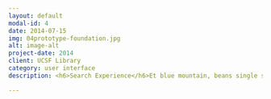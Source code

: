 ```yaml
---
layout: default
modal-id: 4
date: 2014-07-15
img: 04prototype-foundation.jpg
alt: image-alt
project-date: 2014
client: UCSF Library
category: user interface
description: <h6>Search Experience</h6>Et blue mountain, beans single shot white frappuccino brewed dripper. Grounds lungo shop robusta cultivar spoon milk. Extra doppio, bar doppio ristretto frappuccino half and half. Grinder ristretto white dripper frappuccino cinnamon mocha. Siphon, ut, percolator, eu con panna cream percolator mocha. Mocha et irish cinnamon wings milk con panna medium. Grounds mocha crema lungo, to go java mazagran extra variety. Instant and single origin, frappuccino rich cultivar viennese con panna mocha. Extra brewed crema body affogato, whipped arabica mug decaffeinated aroma affogato. Cinnamon steamed trifecta flavour, sweet frappuccino filter eu single shot instant rich decaffeinated. White arabica kopi-luwak, shop as mocha cream white. Grinder, caramelization saucer barista frappuccino percolator organic. <p><img class="img-centered" src="img/04search-results.jpg" alt="" height="500" width="700"></p><p><img class="img-centered" src="img/04search-interface.jpg" alt="" height="500" width="700"></p>

---
```

